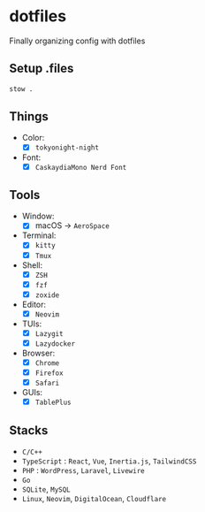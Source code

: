 # dotfiles

Finally organizing config with dotfiles

## Setup .files

```sh
stow .

```

## Things

-   Color:
    -   [x] `tokyonight-night`
-   Font:
    -   [x] `CaskaydiaMono Nerd Font`

## Tools

-   Window:
    -   [x] macOS -> `AeroSpace`
-   Terminal:
    -   [x] `kitty`
    -   [x] `Tmux`
-   Shell:
    -   [x] `ZSH`
    -   [x] `fzf`
    -   [x] `zoxide`
-   Editor:
    -   [x] `Neovim`
-   TUIs:
    -   [x] `Lazygit`
    -   [x] `Lazydocker`
-   Browser:
    -   [x] `Chrome`
    -   [x] `Firefox`
    -   [x] `Safari`
-   GUIs:
    -   [x] `TablePlus`

## Stacks

-  `C/C++`
-  `TypeScript` : `React`, `Vue`, `Inertia.js`, `TailwindCSS`
-  `PHP` : `WordPress`, `Laravel`, `Livewire`
-  `Go`
-  `SQLite`, `MySQL`
-  `Linux`, `Neovim`, `DigitalOcean`, `Cloudflare`

